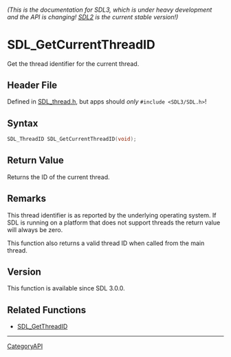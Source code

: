 ###### (This is the documentation for SDL3, which is under heavy development and the API is changing! [SDL2](https://wiki.libsdl.org/SDL2/) is the current stable version!)
# SDL_GetCurrentThreadID

Get the thread identifier for the current thread.

## Header File

Defined in [SDL_thread.h](https://github.com/libsdl-org/SDL/blob/main/include/SDL3/SDL_thread.h), but apps should _only_ `#include <SDL3/SDL.h>`!

## Syntax

```c
SDL_ThreadID SDL_GetCurrentThreadID(void);

```

## Return Value

Returns the ID of the current thread.

## Remarks

This thread identifier is as reported by the underlying operating system.
If SDL is running on a platform that does not support threads the return
value will always be zero.

This function also returns a valid thread ID when called from the main
thread.

## Version

This function is available since SDL 3.0.0.

## Related Functions

* [SDL_GetThreadID](SDL_GetThreadID)

----
[CategoryAPI](CategoryAPI)

